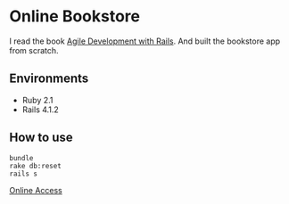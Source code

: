 Online Bookstore
===
I read the book [Agile Development with Rails](http://www.amazon.com/Agile-Development-Rails-Pragmatic-Programmers/dp/1934356549). And built the bookstore app from scratch.

Environments
-
* Ruby 2.1
* Rails 4.1.2

How to use
-
```
bundle
rake db:reset
rails s
```
[Online Access](http://bookstore.joeyhu.info)
